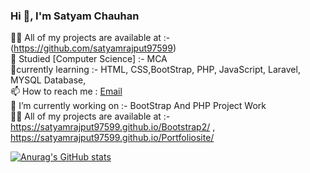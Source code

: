 

### Hi 👋, I'm Satyam Chauhan

👨‍💻 All of my projects are available at :- (https://github.com/satyamrajput97599)<br/>
📝 Studied [Computer Science] :- MCA<br/>
💬currently learning :- HTML, CSS,BootStrap, PHP, JavaScript, Laravel, MYSQL Database,<br/>
📫 How to reach me : [Email](thephoenixsatyam@gmail.com)<br/>
🔭 I’m currently working on :- BootStrap And PHP Project Work<br/>
👨‍💻 All of my projects are available at :- https://satyamrajput97599.github.io/Bootstrap2/ ,
                                          https://satyamrajput97599.github.io/Portfoliosite/
<br/>
<!-- GitHub-->
[![Anurag's GitHub stats](https://github-readme-stats.vercel.app/api?username=satyamrajput97599&count_private=true&show_icons=true&theme=radical&hide_rank=false)](https://github.com/satyamrajput97599/github-readme-stats)
